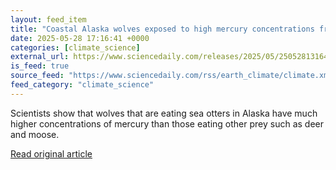 ```yaml
---
layout: feed_item
title: "Coastal Alaska wolves exposed to high mercury concentrations from eating sea otters"
date: 2025-05-28 17:16:41 +0000
categories: [climate_science]
external_url: https://www.sciencedaily.com/releases/2025/05/250528131641.htm
is_feed: true
source_feed: "https://www.sciencedaily.com/rss/earth_climate/climate.xml"
feed_category: "climate_science"
---
```


Scientists show that wolves that are eating sea otters in Alaska have much higher concentrations of mercury than those eating other prey such as deer and moose.

[Read original article](https://www.sciencedaily.com/releases/2025/05/250528131641.htm)
